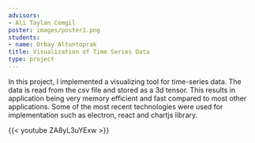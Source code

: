 ```yaml
---
advisors:
- Ali Taylan Cemgil
poster: images/poster1.png
students:
- name: Orbay Altuntoprak
title: Visualization of Time Series Data
type: project
---
```


In this project, I implemented a visualizing tool for time-series data. The data is read from the csv file and stored as a 3d tensor. This results in application being very memory efficient and fast compared to most other applications. Some of the most recent technologies were used for implementation such as electron, react and chartjs library.


{{< youtube ZA8yL3uYExw >}}